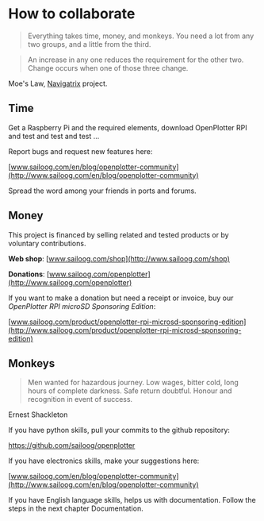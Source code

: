 # How to collaborate

> Everything takes time, money, and monkeys. You need a lot from any two groups, and a little from the third.

> An increase in any one reduces the requirement for the other two. Change occurs when one of those three change.

Moe's Law, [Navigatrix](http://navigatrix.net) project.

## Time

Get a Raspberry Pi and the required elements, download OpenPlotter RPI and test and test and test ...

Report bugs and request new features here:

[www.sailoog.com/en/blog/openplotter-community](http://www.sailoog.com/en/blog/openplotter-community)

Spread the word among your friends in ports and forums.

## Money

This project is financed by selling related and tested products or by voluntary contributions.

**Web shop**: [www.sailoog.com/shop](http://www.sailoog.com/shop)

**Donations**: [www.sailoog.com/openplotter](http://www.sailoog.com/openplotter)

If you want to make a donation but need a receipt or invoice, buy our *OpenPlotter RPI microSD Sponsoring Edition*:

[www.sailoog.com/product/openplotter-rpi-microsd-sponsoring-edition](http://www.sailoog.com/product/openplotter-rpi-microsd-sponsoring-edition)


## Monkeys

> Men wanted for hazardous journey. Low wages, bitter cold, long hours of complete darkness. Safe return doubtful. Honour and recognition in event of success.

Ernest Shackleton

If you have python skills, pull your commits to the github repository:

https://github.com/sailoog/openplotter

If you have electronics skills, make your suggestions here:

[www.sailoog.com/en/blog/openplotter-community](http://www.sailoog.com/en/blog/openplotter-community)

If you have English language skills, helps us with documentation. Follow the steps in the next chapter Documentation.